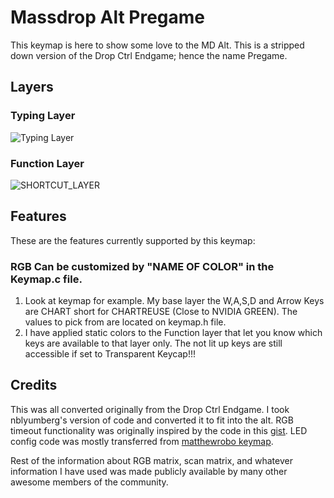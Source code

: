 # Massdrop Alt Pregame

This keymap is here to show some love to the MD Alt. This is a stripped down version of the Drop Ctrl Endgame; hence the name Pregame.

## Layers

### Typing Layer

![Typing Layer](https://i.imgur.com/F7iU53K.png)

### Function Layer

![SHORTCUT_LAYER](https://i.imgur.com/Gub1xyC.png)

## Features

These are the features currently supported by this keymap:

### RGB Can be customized by "NAME OF COLOR" in the Keymap.c file. 
1. Look at keymap for example.  My base layer the W,A,S,D and Arrow Keys are CHART short for CHARTREUSE (Close to NVIDIA GREEN). The values to pick from are located on keymap.h file.
2. I have applied static colors to the Function layer that let you know which keys are available to that layer only.  The not lit up keys are still accessible if set to Transparent Keycap!!! 

## Credits

This was all converted originally from the Drop Ctrl Endgame.  I took nblyumberg's version of code and converted it to fit into the alt.
RGB timeout functionality was originally inspired by the code in this [gist](https://gist.github.com/algernon/9182469e21894192017f2bb5d478c7df).
LED config code was mostly transferred from [matthewrobo keymap](https://github.com/qmk/qmk_firmware/tree/master/keyboards/massdrop/ctrl/keymaps/matthewrobo).


Rest of the information about RGB matrix, scan matrix, and whatever information I have used was made publicly available by many other awesome members of the community.
